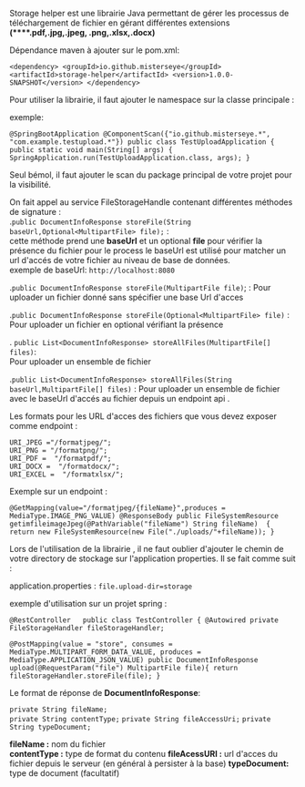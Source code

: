 Storage helper est une librairie Java permettant de gérer les processus
de téléchargement de fichier en gérant différentes extensions **(****.pdf,.jpg,.jpeg,
.png,.xlsx,.docx)**

Dépendance maven à ajouter sur le pom.xml:  

`<dependency>
  <groupId>io.github.misterseye</groupId>
  <artifactId>storage-helper</artifactId>
  <version>1.0.0-SNAPSHOT</version>
</dependency>`


Pour utiliser la librairie, il faut ajouter le namespace sur la classe 
principale :


exemple:  

`@SpringBootApplication
@ComponentScan({"io.github.misterseye.*", "com.example.testupload.*"})
public class TestUploadApplication {
   public static void main(String[] args) {
    SpringApplication.run(TestUploadApplication.class, args);
}`

Seul bémol, il faut ajouter le scan du package principal de votre projet pour la visibilité.  

On fait appel au service FileStorageHandle contenant différentes méthodes de signature :  
.`public DocumentInfoResponse storeFile(String baseUrl,Optional<MultipartFile> file);` :  
cette méthode prend une **baseUrl** et un optional **file** pour vérifier la présence du fichier pour le process
le baseUrl est utilisé pour matcher un url d'accés de votre fichier au niveau de base de données.  
exemple de baseUrl: `http://localhost:8080`

.`public DocumentInfoResponse storeFile(MultipartFile file)`; :
Pour uploader un fichier donné sans spécifier une base Url d'acces  

.`public DocumentInfoResponse storeFile(Optional<MultipartFile> file)` :  
Pour uploader un fichier en optional vérifiant la présence  

. `public List<DocumentInfoResponse> storeAllFiles(MultipartFile[] files)`:  
Pour uploader un ensemble de fichier  

.`public List<DocumentInfoResponse> storeAllFiles(String baseUrl,MultipartFile[] files)` :
Pour uploader un ensemble de fichier avec le baseUrl d'accés au fichier depuis un endpoint api .  

Les formats pour les URL d'acces des fichiers que vous devez exposer comme endpoint  :

 `URI_JPEG ="/formatjpeg/";`    
 `URI_PNG = "/formatpng/";`   
 `URI_PDF =  "/formatpdf/";`  
 `URI_DOCX =  "/formatdocx/";`  
 `URI_EXCEL =  "/formatxlsx/";`

Exemple sur un endpoint :  

`@GetMapping(value="/formatjpeg/{fileName}",produces = MediaType.IMAGE_PNG_VALUE)
@ResponseBody
public FileSystemResource getimfileimageJpeg(@PathVariable("fileName") String fileName)  {
return new FileSystemResource(new File("./uploads/"+fileName));
}`

Lors de l'utilisation de la librairie , il ne faut oublier d'ajouter le chemin
de votre directory de stockage sur l'application properties. Il se fait comme suit :  

application.properties :
`file.upload-dir=storage`

exemple d'utilisation sur un projet spring : 

`@RestController  
public class TestController {
@Autowired
private FileStorageHandler fileStorageHandler;
`

`@PostMapping(value = "store",
consumes = MediaType.MULTIPART_FORM_DATA_VALUE,
produces = MediaType.APPLICATION_JSON_VALUE)
public DocumentInfoResponse upload(@RequestParam("file") MultipartFile file){
return fileStorageHandler.storeFile(file);
}`


Le format de réponse de **DocumentInfoResponse**:  

`private String fileName;`  
`private String contentType;`
`private String fileAccessUri;`
`private String typeDocument;`

**fileName :** nom du fichier  
**contentType :** type de format du contenu
**fileAcessURI :** url d'acces du fichier depuis le serveur (en général à persister à la base)
**typeDocument:** type de document (facultatif)
